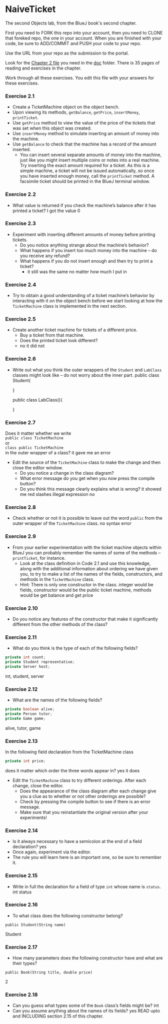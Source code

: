# NaiveTicket

The second Objects lab, from the BlueJ book's second chapter.

First you need to FORK this repo into your account, then you need to CLONE that foreked repo, the one in your account. 
When you are finished with your code, be sure to ADD/COMMIT and PUSH your code to your repo.

Use the URL from your repo as the submission to the portal. 

Look for the [Chapter 2 file](./doc/BlueJ-objects-first-ch2.pdf) you need in the [doc](./doc) folder.
There is 35 pages of reading and exercises in the chapter.

Work through all these exercises. You edit this file with your answers for these exercises.

### Exercise 2.1
* Create a TicketMachine object on the object bench.
* Upon viewing its methods, `getBalance`, `getPrice`, `insertMoney`, `printTicket`.
* Use `getPrice` method to view the value of the price of the tickets that was set when this object was created.
* Use `insertMoney` method to simulate inserting an amount of money into the machine.
* Use `getBalance` to check that the machine has a record of the amount inserted.
    * You can insert several separate amounts of money into the machine, just like you might insert multiple coins or notes into a real machine. Try inserting the exact amount required for a ticket. As this is a simple machine, a ticket will not be issued automatically, so once you have inserted enough money, call the `printTicket` method. A facsimile ticket should be printed in the BlueJ terminal window.

### Exercise 2.2
* What value is returned if you check the machine’s balance after it has printed a ticket?
 I got the value 0
### Exercise 2.3
* Experiment with inserting different amounts of money before printing tickets.
    * Do you notice anything strange about the machine’s behavior?
    * What happens if you insert too much money into the machine – do you receive any refund?
    * What happens if you do not insert enough and then try to print a ticket?
      - it still was the same no matter how much I put in

### Exercise 2.4
* Try to obtain a good understanding of a ticket machine’s behavior by interacting with it on the object bench before we start looking at how the `TicketMachine` class is implemented in the next section.

### Exercise 2.5
* Create another ticket machine for tickets of a different price.
    * Buy a ticket from that machine.
    * Does the printed ticket look different?
    * no it did not

### Exercise 2.6
* Write out what you think the outer wrappers of the `Student` and `LabClass` classes might look like – do not worry about the inner part.
public class Student{

    } 

    public class LabClass(){

    }
### Exercise 2.7
Does it matter whether we write<br>
`public class TicketMachine`<br>
or<br>
`class public TicketMachine`<br>
in the outer wrapper of a class?
 it gave me an error
* Edit the source of the `TicketMachine` class to make the change and then close the editor window.
    * Do you notice a change in the class diagram?
    * What error message do you get when you now press the compile button?
    * Do you think this message clearly explains what is wrong?
 it showed me red slashes 
 illegal expression
 no
### Exercise 2.8
* Check whether or not it is possible to leave out the word `public` from the outer wrapper of the `TicketMachine` class.
    no syntax error
### Exercise 2.9
* From your earlier experimentation with the ticket machine objects within BlueJ you can probably remember the names of some of the methods – `printTicket`, for instance.
    * Look at the class definition in Code 2.1 and use this knowledge, along with the additional information about ordering we have given you, to try to make a list of the names of the fields, constructors, and methods in the `TicketMachine` class.
    * Hint: There is only one constructor in the class.
integer would be fields, constructor would be the public ticket machine, methods would be get balance and get price
### Exercise 2.10
* Do you notice any features of the constructor that make it significantly different from the other methods of the class?

### Exercise 2.11
* What do you think is the type of each of the following fields?

```java
private int count;
private Student representative;
private Server host;
```
int, student, server 

### Exercise 2.12
* What are the names of the following fields?

```java
private boolean alive;
private Person tutor;
private Game game;
```
alive, tutor, game 

### Exercise 2.13

In the following field declaration from the TicketMachine class<br>

```java
private int price;
```
does it matter which order the three words appear in?
yes it does 
* Edit the `TicketMachine` class to try different orderings. After each change, close the editor.
    * Does the appearance of the class diagram after each change give you a clue as to whether or not other orderings are
possible?
    * Check by pressing the compile button to see if there is an error message.
    * Make sure that you reinstantiate the original version after your experiments!

### Exercise 2.14
* Is it always necessary to have a semicolon at the end of a field declaration?
 yes
* Once again, experiment via the editor.
* The rule you will learn here is an important one, so be sure to remember it.


### Exercise 2.15
* Write in full the declaration for a field of type `int` whose name is `status`.
int status
### Exercise 2.16
* To what class does the following constructor belong?
```
public Student(String name)
```
Student
### Exercise 2.17
* How many parameters does the following constructor have and what are their types?
```
public Book(String title, double price)
```
2
### Exercise 2.18
* Can you guess what types some of the `Book` class’s fields might be?
  int 
* Can you assume anything about the names of its fields?
 yes 
READ upto and INCLUDING section 2.15 of this chapter.
